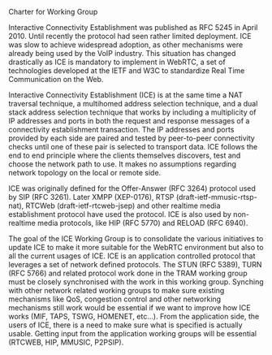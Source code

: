 Charter for Working Group

Interactive Connectivity Establishment was published as RFC 5245 in April 2010. Until recently the protocol had seen rather limited deployment. ICE was slow to achieve widespread adoption, as other mechanisms were already
being used by the VoIP industry. This situation has changed drastically as ICE is mandatory to implement
in WebRTC, a set of technologies developed at the IETF and W3C to standardize Real Time Communication on the Web.

Interactive Connectivity Establishment (ICE) is at the same time a NAT traversal technique, a multihomed address selection technique, and a dual stack address selection technique that works by including a multiplicity of IP addresses and ports in both the request and response messages of a connectivity establishment transaction.  The IP addresses and ports provided by each side are paired and tested by peer-to-peer connectivity checks until one of these pair is selected to transport data. ICE follows the end to end principle where the clients themselves discovers, test and choose the network path to use. It makes no assumptions regarding network topology on the local or remote side.

ICE was originally defined for the Offer-Answer (RFC 3264) protocol used by SIP (RFC 3261). Later XMPP (XEP-0176), RTSP (draft-ietf-mmusic-rtsp-nat), RTCWeb (draft-ietf-rtcweb-jsep) and other realtime media establishment protocol have used the protocol. ICE is also used by non-realtime media protocols, like HIP (RFC 5770) and RELOAD (RFC 6940).

The goal of the ICE Working Group is to consolidate the various initiatives to update ICE to make it more suitable for the WebRTC environment but also to all the current usages of ICE. ICE is an application controlled protocol that leverages a set of network defined protocols. The STUN (RFC 5389), TURN (RFC 5766) and related protocol work done in the TRAM working group must be closely synchronised with the work in this working group. Synching with other network related working groups to make sure existing mechanisms like QoS, congestion control and other networking mechanisms still work would be essential if we want to improve how ICE works (MIF, TAPS, TSWG, HOMENET, etc...). From the application side, the users of ICE, there is a need to make sure what is specified is actually usable. Getting input from the application working groups will be essential (RTCWEB, HIP, MMUSIC, P2PSIP).
